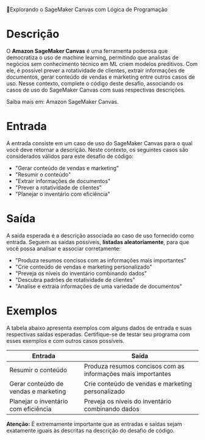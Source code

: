 🚀Explorando o SageMaker Canvas com Lógica de Programação

# Descrição
O **Amazon SageMaker Canvas** é uma ferramenta poderosa que democratiza o uso de machine learning, permitindo que analistas de negócios sem conhecimento técnico em ML criem modelos preditivos. Com ele, é possível prever a rotatividade de clientes, extrair informações de documentos, gerar conteúdo de vendas e marketing entre outros casos de uso. 
Nesse contexto, complete o código deste desafio, associando os casos de uso do SageMaker Canvas com suas respectivas descrições.

Saiba mais em: Amazon SageMaker Canvas.

# Entrada
A entrada consiste em um caso de uso do SageMaker Canvas para o qual você deve retornar a descrição. Neste contexto, os seguintes casos são considerados válidos para este desafio de código:

 - "Gerar conteúdo de vendas e marketing"
 - "Resumir o conteúdo"
 - "Extrair informações de documentos"
 - "Prever a rotatividade de clientes"
 - "Planejar o inventário com eficiência"
# Saída
A saída esperada é a descrição associada ao caso de uso fornecido como entrada. Seguem as saídas possíveis, **listadas aleatoriamente**, para que você possa analisar e associar corretamente:

 - "Produza resumos concisos com as informações mais importantes"
 - "Crie conteúdo de vendas e marketing personalizado"
 - "Preveja os níveis do inventário combinando dados"
 - "Descubra padrões de rotatividade de clientes"
 - "Analise e extraia informações de uma variedade de documentos"

# Exemplos
A tabela abaixo apresenta exemplos com alguns dados de entrada e suas respectivas saídas esperadas. Certifique-se de testar seu programa com esses exemplos e com outros casos possíveis.

|Entrada |	Saída |
| ------ | ------ |
|Resumir o conteúdo |	Produza resumos concisos com as informações mais importantes |
|Gerar conteúdo de vendas e marketing |	Crie conteúdo de vendas e marketing personalizado |
|Planejar o inventário com eficiência |	Preveja os níveis do inventário combinando dados |

**Atenção:** É extremamente importante que as entradas e saídas sejam exatamente iguais às descritas na descrição do desafio de código.

